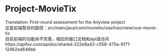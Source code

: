 # Project-MovieTix
Translation: First-round assessment for the Anyview project</br>
这是前端暂存的路径：src/main/java/com/movietix/xiazihao/view/vue-movie-tix</br>
目前前端的功能尚不完善，相应的接口文档和api请访问https://apifox.com/apidoc/shared-222e8a42-c558-475a-9171-12462ed646bb
